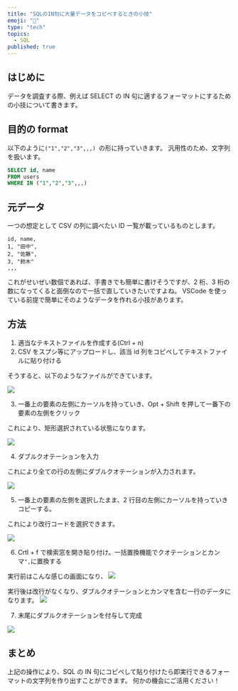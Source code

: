 ```yaml
---
title: "SQLのIN句に大量データをコピペするときの小技"
emoji: "💽"
type: "tech"
topics:
  - SQL
published: true
---
```


## はじめに

データを調査する際、例えば SELECT の IN 句に適するフォーマットにするための小技について書きます。

## 目的の format

以下のように`("1","2","3",,,) `の形に持っていきます。
汎用性のため、文字列を扱います。

```sql
SELECT id, name
FROM users
WHERE IN ("1","2","3",,,)
```

## 元データ

一つの想定として CSV の列に調べたい ID 一覧が載っているものとします。

```csv
id, name,
1, "田中",
2, "佐藤",
3, "鈴木"
,,,
```

これがせいぜい数個であれば、手書きでも簡単に書けそうですが、2 桁、3 桁の数になってくると面倒なので一括で直していきたいですよね。
VSCode を使っている前提で簡単にそのようなデータを作れる小技があります。

## 方法

1. 適当なテキストファイルを作成する(Ctrl + n)
2. CSV をスプシ等にアップロードし、該当 id 列をコピペしてテキストファイルに貼り付ける

そうすると、以下のようなファイルができています。

![](https://storage.googleapis.com/zenn-user-upload/60540c534e8b-20250303.png)

3. 一番上の要素の左側にカーソルを持っていき、Opt + Shift を押して一番下の要素の左側をクリック

これにより、矩形選択されている状態になります。

![](https://storage.googleapis.com/zenn-user-upload/5ec1fe5b134b-20250303.png)

4. ダブルクオテーションを入力

これにより全ての行の左側にダブルクオテーションが入力されます。

![](https://storage.googleapis.com/zenn-user-upload/2d2aa9fc5709-20250303.png)

5. 一番上の要素の左側を選択したまま、2 行目の左側にカーソルを持っていきコピーする。

これにより改行コードを選択できます。

![](https://storage.googleapis.com/zenn-user-upload/4cfcca8c6617-20250303.png)

6. Crtl + f で検索窓を開き貼り付け。一括置換機能でクオテーションとカンマ`",`に置換する

実行前はこんな感じの画面になり、
![](https://storage.googleapis.com/zenn-user-upload/5b19196dddc5-20250303.png)

実行後は改行がなくなり、ダブルクオテーションとカンマを含む一行のデータになります。
![](https://storage.googleapis.com/zenn-user-upload/75fb4a649a27-20250303.png)

7. 末尾にダブルクオテーションを付与して完成

![](https://storage.googleapis.com/zenn-user-upload/6c3a374c1b74-20250303.png)

## まとめ

上記の操作により、SQL の IN 句にコピペして貼り付けたら即実行できるフォーマットの文字列を作り出すことができます。
何かの機会にご活用ください！
